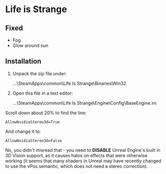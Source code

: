 Life is Strange
===============

Fixed
-----
- Fog
- Glow around sun

Installation
------------
1. Unpack the zip file under:

    ...\SteamApps\common\Life Is Strange\Binaries\Win32

2. Open this file in a text editor:

    ...\SteamApps\common\Life Is Strange\Engine\Config\BaseEngine.ini

Scroll down about 20% to find the line:

    AllowNvidiaStereo3d=True

And change it to:

    AllowNvidiaStereo3d=False

No, you didn't misread that - you need to **DISABLE** Unreal Engine's built in 3D
Vision support, as it causes halos on effects that were otherwise working (it
seems that many shaders in Unreal may have recently changed to use the vPos
semantic, which does not need a stereo correction).
